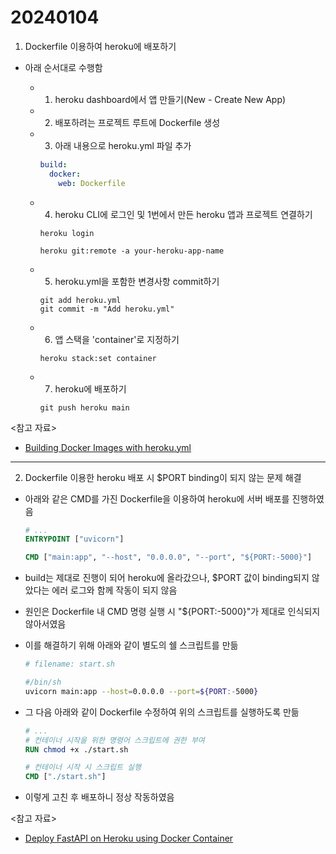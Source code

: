 # 20240104

1. Dockerfile 이용하여 heroku에 배포하기

- 아래 순서대로 수행함

  - 1. heroku dashboard에서 앱 만들기(New - Create New App)
  - 2. 배포하려는 프로젝트 루트에 Dockerfile 생성
  - 3. 아래 내용으로 heroku.yml 파일 추가

    ```yml
    build:
      docker:
        web: Dockerfile
    ```

  - 4. heroku CLI에 로그인 및 1번에서 만든 heroku 앱과 프로젝트 연결하기

    ```
    heroku login

    heroku git:remote -a your-heroku-app-name
    ```

  - 5. heroku.yml을 포함한 변경사항 commit하기

    ```
    git add heroku.yml
    git commit -m "Add heroku.yml"
    ```

  - 6. 앱 스택을 'container'로 지정하기
    ```
    heroku stack:set container
    ```
  - 7. heroku에 배포하기
    ```
    git push heroku main
    ```

<참고 자료>

- [Building Docker Images with heroku.yml](https://devcenter.heroku.com/articles/build-docker-images-heroku-yml)

---

2. Dockerfile 이용한 heroku 배포 시 $PORT binding이 되지 않는 문제 해결

- 아래와 같은 CMD를 가진 Dockerfile을 이용하여 heroku에 서버 배포를 진행하였음

  ```Dockerfile
  # ...
  ENTRYPOINT ["uvicorn"]

  CMD ["main:app", "--host", "0.0.0.0", "--port", "${PORT:-5000}"]
  ```

- build는 제대로 진행이 되어 heroku에 올라갔으나, $PORT 값이 binding되지 않았다는 에러 로그와 함께 작동이 되지 않음
- 원인은 Dockerfile 내 CMD 명령 실행 시 "${PORT:-5000}"가 제대로 인식되지 않아서였음
- 이를 해결하기 위해 아래와 같이 별도의 쉘 스크립트를 만듦

  ```sh
  # filename: start.sh

  #/bin/sh
  uvicorn main:app --host=0.0.0.0 --port=${PORT:-5000}
  ```

- 그 다음 아래와 같이 Dockerfile 수정하여 위의 스크립트를 실행하도록 만듦

  ```Dockerfile
  # ...
  # 컨테이너 시작을 위한 명령어 스크립트에 권한 부여
  RUN chmod +x ./start.sh

  # 컨테이너 시작 시 스크립트 실행
  CMD ["./start.sh"]
  ```

- 이렇게 고친 후 배포하니 정상 작동하였음

<참고 자료>

- [Deploy FastAPI on Heroku using Docker Container](https://akshaykhatale.medium.com/deploy-fastapi-on-heroku-using-docker-container-a920f839de9b)
